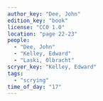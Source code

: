 ```yaml
---
author_key: "Dee, John"
edition_key: "book"
license: "CC0 1.0"
location: "page 22-23"
people:
  - "Dee, John"
  - "Kelley, Edward"
  - "Laski, Olbracht"
scryer_key: "Kelley, Edward"
tags:
  - "scrying"
time_of_day: "17"
---
```

